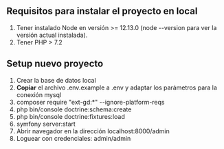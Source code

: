 
## Requisitos para instalar el proyecto en local
1. Tener instalado Node en versión >= 12.13.0 (node --version para ver la versión actual instalada).
2. Tener PHP > 7.2


## Setup nuevo proyecto
1. Crear la base de datos local
2. **Copiar** el archivo .env.example a .env y adaptar los parámetros para la conexión mysql
3. composer require "ext-gd:*" --ignore-platform-reqs
4. php bin/console doctrine:schema:create
5. php bin/console doctrine:fixtures:load
6. symfony server:start
7. Abrir navegador en la dirección localhost:8000/admin
8. Loguear con credenciales: admin/admin
